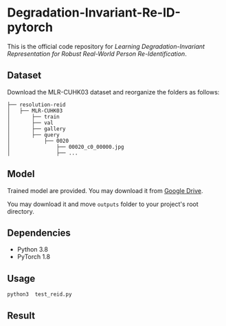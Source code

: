 # Degradation-Invariant-Re-ID-pytorch
This is the official code repository for *Learning Degradation-Invariant Representation for Robust Real-World Person Re-Identification*.


## Dataset
Download the MLR-CUHK03 dataset and reorganize the folders as follows:<br>
```
├── resolution-reid
│   ├── MLR-CUHK03
│       ├── train
│       ├── val
│       ├── gallery
│       ├── query
│           ├── 0020
│               ├── 00020_c0_00000.jpg
│               ├── ...
```

## Model
Trained model are provided. You may download it from [Google Drive](https://drive.google.com/drive/folders/1anHkFyEJaQWRsbkmVFjZX9y71zzb7rCs?usp=sharing).

You may download it and move `outputs` folder to your project's root directory.

## Dependencies
* Python 3.8
* PyTorch 1.8

## Usage
```
python3  test_reid.py
```

## Result
